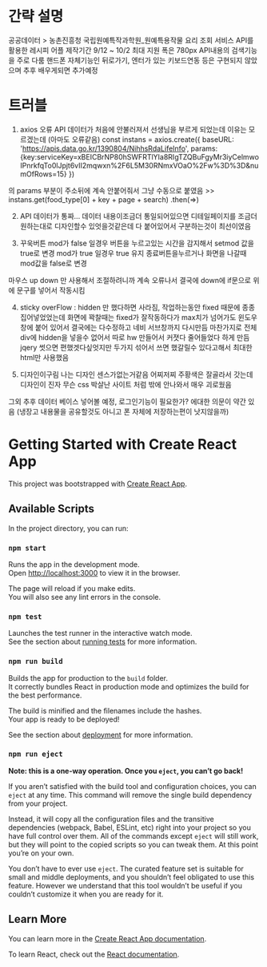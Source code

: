 # 간략 설명

공공데이터 > 농촌진흥청 국립원예특작과학원_원예특용작물 요리 조회 서비스 API를 활용한 레시피 어플
제작기간  9/12 ~ 10/2
최대 지원 폭은 780px  API내용의 검색기능을 주로 다룸
핸드폰 자체기능인 뒤로가기, 엔터가 있는 키보드연동 등은 구현되지 않았으며 추후 배우게되면 추가예정 

# 트러블

1. axios 오류
API 데이터가 처음에 안불러져서 선생님을 부르게 되었는데
이유는 모르겠는데 (아마도 오류같음)
  const instans = axios.create({
    baseURL: 'https://apis.data.go.kr/1390804/NihhsRdaLifeInfo',
    params:{key:serviceKey=xBEICBrNP80hSWFRTlYIa8RIgTZQBuFgyMr3iyCelmwoIPnrkfqTo0lJpjt6vII2mqwxn%2F6L5M30RNmxVOaO%2Fw%3D%3D&numOfRows=15}
  })

의 params 부분이 주소뒤에 계속 안붙어줘서 그냥 수동으로 붙였음  >> instans.get(food_type[0] + key + page + search)
                                                                .then(=>)

2. API 데이터가 통짜...
데이터 내용이조금더 통일되어있으면 디테일페이지를 조금더 원하는대로 디자인할수 있엇을것같은데
다 붙어있어서 구분하는것이 최선이였음


3. 꾸욱버튼
mod가 false 일경우 버튼을 누르고있는 시간을 감지해서 setmod 값을 true로 변경
mod가 true 일경우 true 유지
종료버튼을누르거나 화면을 나갈때 mod값을 false로 변경

마우스 up down 만 사용해서 조절하려니까 계속 오류나서 결국에 down에 if문으로 위에 문구를 넣어서 작동시킴


4. sticky
overFlow : hidden 만 했다하면 사라짐, 작업하는동안 fixed 때문에 종종 집어넣었었는데 화면에 꽉찰때는 fixed가 잘작동하다가 max치가 넘어가도 윈도우창에 붙어 있어서
결국에는 다수정하고 네비 서브창까지 다시만듬 마찬가지로 전체div에 hidden을 넣을수 없어서 따로 hw 만들어서 커졋다 줄어들었다 하게 만듬
jqery 썻으면 편했겟다싶엇지만 두가지 섞어서 쓰면 했갈릴수 있다고해서 최대한 html만 사용했음
 

5. 디자인이구림
나는 디자인 센스가없는거같음 어찌저찌 주황색은 잘골라서 갓는데 디자인이 진자 무슨 css 박살난 사이트 처럼 밖에 안나와서 매우 괴로웠음


그외
추후 데이터 베이스 넣어볼 예정, 로그인기능이 필요한가? 에대한 의문이 약간 있음 (냉장고 내용물을 공유할것도 아니고 폰 자체에 저장하는편이 낫지않을까) 



# Getting Started with Create React App

This project was bootstrapped with [Create React App](https://github.com/facebook/create-react-app).

## Available Scripts

In the project directory, you can run:

### `npm start`

Runs the app in the development mode.\
Open [http://localhost:3000](http://localhost:3000) to view it in the browser.

The page will reload if you make edits.\
You will also see any lint errors in the console.

### `npm test`

Launches the test runner in the interactive watch mode.\
See the section about [running tests](https://facebook.github.io/create-react-app/docs/running-tests) for more information.

### `npm run build`

Builds the app for production to the `build` folder.\
It correctly bundles React in production mode and optimizes the build for the best performance.

The build is minified and the filenames include the hashes.\
Your app is ready to be deployed!

See the section about [deployment](https://facebook.github.io/create-react-app/docs/deployment) for more information.

### `npm run eject`

**Note: this is a one-way operation. Once you `eject`, you can’t go back!**

If you aren’t satisfied with the build tool and configuration choices, you can `eject` at any time. This command will remove the single build dependency from your project.

Instead, it will copy all the configuration files and the transitive dependencies (webpack, Babel, ESLint, etc) right into your project so you have full control over them. All of the commands except `eject` will still work, but they will point to the copied scripts so you can tweak them. At this point you’re on your own.

You don’t have to ever use `eject`. The curated feature set is suitable for small and middle deployments, and you shouldn’t feel obligated to use this feature. However we understand that this tool wouldn’t be useful if you couldn’t customize it when you are ready for it.

## Learn More

You can learn more in the [Create React App documentation](https://facebook.github.io/create-react-app/docs/getting-started).

To learn React, check out the [React documentation](https://reactjs.org/).

